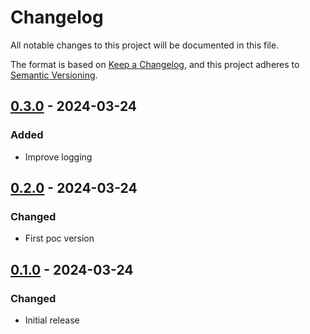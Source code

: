 # Changelog
All notable changes to this project will be documented in this file.

The format is based on [Keep a Changelog](https://keepachangelog.com/en/1.1.0/),
and this project adheres to [Semantic Versioning](https://semver.org/spec/v2.0.0.html).

## [0.3.0] - 2024-03-24
### Added
- Improve logging

## [0.2.0] - 2024-03-24
### Changed
- First poc version

## [0.1.0] - 2024-03-24
### Changed
- Initial release

[0.3.0]: https://github.com/Skycoder42/apple_fotos_xmp_fixup/compare/v0.2.0...v0.3.0
[0.2.0]: https://github.com/Skycoder42/apple_fotos_xmp_fixup/compare/v0.1.0...v0.2.0
[0.1.0]: https://github.com/Skycoder42/apple_fotos_xmp_fixup/releases/tag/v0.1.0
